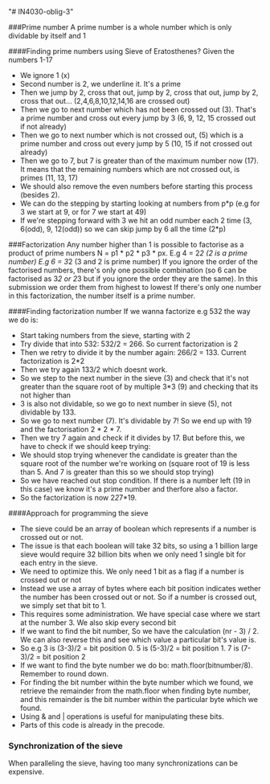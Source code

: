 "# IN4030-oblig-3" 





###Prime number
A prime number is a whole number which is only dividable by itself and 1

####Finding prime numbers using Sieve of Eratosthenes?
Given the numbers 1-17
- We ignore 1 (x)
- Second number is 2, we underline it. It's a prime
- Then we jump by 2, cross that out, jump by 2, cross that out, jump by 2, cross that out... (2,4,6,8,10,12,14,16 are crossed out)
- Then we go to next number which has not been crossed out (3). That's a prime number and cross out every jump by 3 (6, 9, 12, 15 crossed out if not already)
- Then we go to next number which is not crossed out, (5) which is a prime number and cross out every jump by 5 (10, 15 if not crossed out already)
- Then we go to 7, but 7  is greater than of the maximum number now (17). It means that the remaining numbers which are not crossed out, is primes (11, 13, 17)
- We should also remove the even numbers before starting this process (besides 2).
- We can do the stepping by starting looking at numbers from p*p (e.g for 3 we start at 9, or for 7 we start at 49)
- If we're stepping forward with 3 we hit an odd number each 2 time (3, 6(odd), 9, 12(odd)) so we can skip jump by 6 all the time (2*p)

###Factorization
Any number higher than 1 is possible to factorise as a product of prime numbers
N = p1 * p2 * p3 * px.
E.g 4 = 2*2 (2 is a prime number)
E.g 6 = 3*2 (3 and 2 is prime number)
If you ignore the order of the factorised numbers, there's only one possible combination (so 6 can be factorised as 3*2 or 2*3 but if you ignore the order they are the same). In this submission we order them from highest to lowest
If there's only one number in this factorization, the number itself is a prime number.

####Finding factorization number
If we wanna factorize e.g 532 the way we do is:
- Start taking numbers from the sieve, starting with 2
- Try divide that into 532: 532/2 = 266. So current factorization is 2
- Then we retry to divide it by the number again: 266/2 = 133. Current factorization is 2*2
- Then we try again 133/2 which doesnt work.
- So we step to the next number in the sieve (3) and check that it's not greater than the square root of by multiple 3*3 (9) and checking that its not higher than 
- 3 is also not dividable, so we go to next number in sieve (5), not dividable by 133.
- So we go to next number (7). It's dividable by 7! So we end up with 19 and the factorisation 2 * 2 * 7.
- Then we try 7 again and check if it divides by 17. But before this, we have to check if we should keep trying:
- We should stop trying whenever the candidate is greater than the square root of the number we're working on (square root of 19 is less than 5. And 7 is greater than this so we should stop trying)
- So we have reached out stop condition. If there is a number left (19 in this case) we know it's a prime number and therfore also a factor.
- So the factorization is now 2*2*7*19.


####Approach for programming the sieve
- The sieve could be an array of boolean which represents if a number is crossed out or not.
- The issue is that each boolean will take 32 bits, so using a 1 billion large sieve would require 32 billion bits when we only need 1
single bit for each entry in the sieve.
- We need to optimize this. We only need 1 bit as a flag if a number is crossed out or not
- Instead we use a array of bytes where each bit position indicates wether the number has been crossed out or not. So if a number is crossed out, we simply set that bit to 1.
- This requires some administration. We have special case where we start at the number 3. We also skip every second bit
- If we want to find the bit number, So we have the calculation (nr - 3) / 2. We can also reverse this and see which value a particular bit's value is.
- So e.g 3 is (3-3)/2 = bit position 0. 5 is (5-3)/2 = bit position 1. 7 is (7-3)/2 = bit position 2
- If we want to find the byte number we do bo: math.floor(bitnumber/8). Remember to round down. 
- For finding the bit number within the byte number which we found, we retrieve the remainder from the math.floor when finding byte number, and this remainder is the bit number within the particular byte which we found.
- Using & and | operations is useful for manipulating these bits.
- Parts of this code is already in the precode.


### Synchronization of the sieve
When paralleling the sieve, having too many synchronizations can be expensive.



